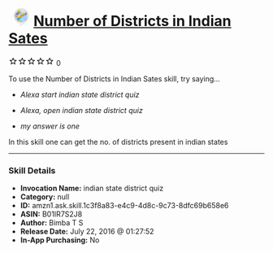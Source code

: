 # &nbsp;<img src="skill_icon" alt="Number of Districts in Indian Sates icon" width="36"> [Number of Districts in Indian Sates](http://alexa.amazon.com/#skills/amzn1.ask.skill.1c3f8a83-e4c9-4d8c-9c73-8dfc69b658e6)
![0 stars](../../images/ic_star_border_black_18dp_1x.png)![0 stars](../../images/ic_star_border_black_18dp_1x.png)![0 stars](../../images/ic_star_border_black_18dp_1x.png)![0 stars](../../images/ic_star_border_black_18dp_1x.png)![0 stars](../../images/ic_star_border_black_18dp_1x.png) 0

To use the Number of Districts in Indian Sates skill, try saying...

* *Alexa start indian state district quiz*

* *Alexa, open indian state district quiz*

* *my answer is one*

In this skill one can get the no. of districts present in indian states

***

### Skill Details

* **Invocation Name:** indian state district quiz
* **Category:** null
* **ID:** amzn1.ask.skill.1c3f8a83-e4c9-4d8c-9c73-8dfc69b658e6
* **ASIN:** B01IR7S2J8
* **Author:** Bimba T S
* **Release Date:** July 22, 2016 @ 01:27:52
* **In-App Purchasing:** No
